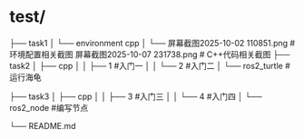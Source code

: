 # test/
├── task1
│   └── environment cpp
│       └── 屏幕截图2025-10-02 110851.png  # 环境配置相关截图
            屏幕截图2025-10-07 231738.png  # C++代码相关截图
├── task2
│   ├── cpp
│   │   ├── 1        #入门一
│   │   └── 2        #入门二
│   └── ros2_turtle        #运行海龟

├── task3
│   ├── cpp
│   │   ├── 3        #入门三
│   │   └── 4        #入门四
│   └── ros2_node        #编写节点


└── README.md
